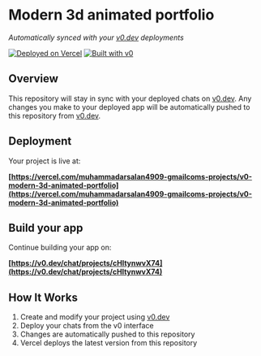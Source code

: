 # Modern 3d animated portfolio

*Automatically synced with your [v0.dev](https://v0.dev) deployments*

[![Deployed on Vercel](https://img.shields.io/badge/Deployed%20on-Vercel-black?style=for-the-badge&logo=vercel)](https://vercel.com/muhammadarsalan4909-gmailcoms-projects/v0-modern-3d-animated-portfolio)
[![Built with v0](https://img.shields.io/badge/Built%20with-v0.dev-black?style=for-the-badge)](https://v0.dev/chat/projects/cHltynwvX74)

## Overview

This repository will stay in sync with your deployed chats on [v0.dev](https://v0.dev).
Any changes you make to your deployed app will be automatically pushed to this repository from [v0.dev](https://v0.dev).

## Deployment

Your project is live at:

**[https://vercel.com/muhammadarsalan4909-gmailcoms-projects/v0-modern-3d-animated-portfolio](https://vercel.com/muhammadarsalan4909-gmailcoms-projects/v0-modern-3d-animated-portfolio)**

## Build your app

Continue building your app on:

**[https://v0.dev/chat/projects/cHltynwvX74](https://v0.dev/chat/projects/cHltynwvX74)**

## How It Works

1. Create and modify your project using [v0.dev](https://v0.dev)
2. Deploy your chats from the v0 interface
3. Changes are automatically pushed to this repository
4. Vercel deploys the latest version from this repository